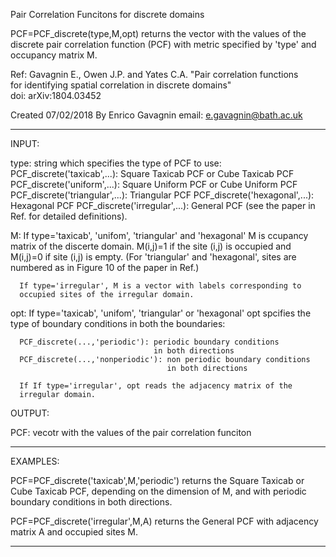 Pair Correlation Funcitons for discrete domains

PCF=PCF_discrete(type,M,opt) returns the vector with the values of the
discrete pair correlation function (PCF) with metric specified by 'type'
and occupancy matrix M.

Ref: 
Gavagnin E., Owen J.P. and Yates C.A. "Pair correlation functions  
for identifying spatial correlation in discrete domains"  
doi: arXiv:1804.03452

Created 07/02/2018
By Enrico Gavagnin
email: e.gavagnin@bath.ac.uk

-------------------------------------------------------------------------- 
INPUT:

type: string which specifies the type of PCF to use:
       PCF_discrete('taxicab',...): Square Taxicab PCF or Cube Taxicab PCF
       PCF_discrete('uniform',...): Square Uniform PCF or Cube Uniform PCF
       PCF_discrete('triangular',...): Triangular PCF
       PCF_discrete('hexagonal',...): Hexagonal PCF
       PCF_discrete('irregular',...): General PCF
      (see the paper in Ref. for detailed definitions).

   M: If type='taxicab', 'unifom', 'triangular' and 'hexagonal' M is 
      ccupancy matrix of the discerte domain. M(i,j)=1 if the site (i,j) 
      is occupied and M(i,j)=0 if site (i,j) is empty. 
      (For 'triangular' and 'hexagonal', sites are numbered as in 
      Figure 10 of the paper in Ref.)       

      If type='irregular', M is a vector with labels corresponding to
      occupied sites of the irregular domain.

 opt: If type='taxicab', 'unifom', 'triangular' or 'hexagonal'
      opt spcifies the type of boundary conditions in both the
      boundaries:

      PCF_discrete(...,'periodic'): periodic boundary conditions
                                    in both directions  
      PCF_discrete(...,'nonperiodic'): non periodic boundary conditions
                                       in both directions  
      
      If If type='irregular', opt reads the adjacency matrix of the
      irregular domain. 

OUTPUT:

PCF: vecotr with the values of the pair correlation funciton

-------------------------------------------------------------------------- 
EXAMPLES:

  PCF=PCF_discrete('taxicab',M,'periodic') returns the Square Taxicab or 
  Cube Taxicab PCF, depending on the dimension of M, and with periodic
  boundary conditions in both directions. 

  PCF=PCF_discrete('irregular',M,A) returns the General PCF with adjacency
  matrix A and occupied sites M.  

-------------------------------------------------------------------------- 
